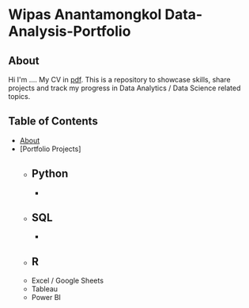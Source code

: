 # Wipas Anantamongkol Data-Analysis-Portfolio
## About
Hi I'm ....
My CV in [pdf]().
This is a repository to showcase skills, share projects and track my progress in Data Analytics / Data Science related topics.
## Table of Contents
- [About]()
- [Portfolio Projects]
  - Python
    -
    -
  - SQL
    - 
    -
  - R
    -
  - Excel / Google Sheets
  - Tableau
  - Power BI

